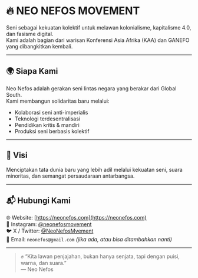 # 🔥 NEO NEFOS MOVEMENT

Seni sebagai kekuatan kolektif untuk melawan kolonialisme, kapitalisme 4.0, dan fasisme digital.  
Kami adalah bagian dari warisan Konferensi Asia Afrika (KAA) dan GANEFO yang dibangkitkan kembali.

---

## 🌍 Siapa Kami

Neo Nefos adalah gerakan seni lintas negara yang berakar dari Global South.  
Kami membangun solidaritas baru melalui:

- Kolaborasi seni anti-imperialis
- Teknologi terdesentralisasi
- Pendidikan kritis & mandiri
- Produksi seni berbasis kolektif

---

## 🎯 Visi

Menciptakan tata dunia baru yang lebih adil melalui kekuatan seni, suara minoritas, dan semangat persaudaraan antarbangsa.

---

## 📬 Hubungi Kami

🌐 Website: [https://neonefos.com](https://neonefos.com)  
📸 Instagram: [@neonefosmovement](https://instagram.com/neonefosmovement)  
🐦 X / Twitter: [@NeoNefosMvement](https://x.com/NeoNefosMvement)  
📩 Email: `neonefos@gmail.com` *(jika ada, atau bisa ditambahkan nanti)*

---

> ✊ “Kita lawan penjajahan, bukan hanya senjata, tapi dengan puisi, warna, dan suara.”  
> — Neo Nefos
